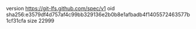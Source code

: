 version https://git-lfs.github.com/spec/v1
oid sha256:e3579df4d757af4c99bb329136e2b0b8e1afbadb4f1405572463577b1cf31cfa
size 22999
